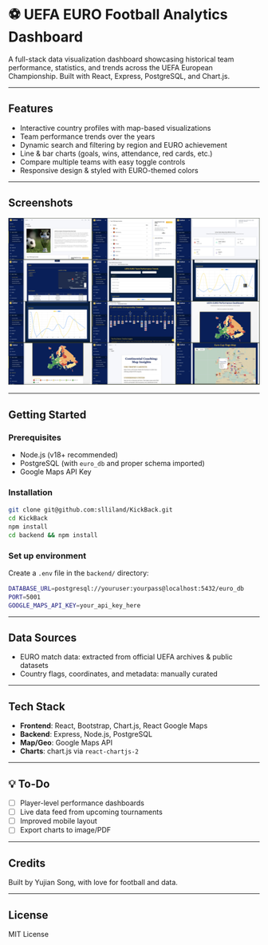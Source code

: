 # ⚽ UEFA EURO Football Analytics Dashboard

A full-stack data visualization dashboard showcasing historical team performance, statistics, and trends across the UEFA European Championship. Built with React, Express, PostgreSQL, and Chart.js.

---

## Features

- Interactive country profiles with map-based visualizations
- Team performance trends over the years
- Dynamic search and filtering by region and EURO achievement
- Line & bar charts (goals, wins, attendance, red cards, etc.)
- Compare multiple teams with easy toggle controls
- Responsive design & styled with EURO-themed colors

---

## Screenshots

![](./src/assets/images/grid_image_no_resize.jpg)

---

## Getting Started

### Prerequisites

- Node.js (v18+ recommended)
- PostgreSQL (with `euro_db` and proper schema imported)
- Google Maps API Key

### Installation

```bash
git clone git@github.com:slliland/KickBack.git
cd KickBack
npm install
cd backend && npm install
```

### Set up environment

Create a `.env` file in the `backend/` directory:

```bash
DATABASE_URL=postgresql://youruser:yourpass@localhost:5432/euro_db
PORT=5001
GOOGLE_MAPS_API_KEY=your_api_key_here
```

---

## Data Sources

- EURO match data: extracted from official UEFA archives & public datasets
- Country flags, coordinates, and metadata: manually curated

---

## Tech Stack

- **Frontend**: React, Bootstrap, Chart.js, React Google Maps
- **Backend**: Express, Node.js, PostgreSQL
- **Map/Geo**: Google Maps API
- **Charts**: chart.js via `react-chartjs-2`

---

## 💡 To-Do

- [ ] Player-level performance dashboards
- [ ] Live data feed from upcoming tournaments
- [ ] Improved mobile layout
- [ ] Export charts to image/PDF

---

## Credits

Built by Yujian Song, with love for football and data.

---

## License

MIT License
